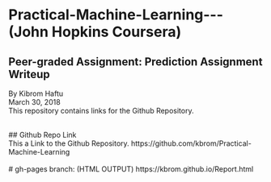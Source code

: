 # Practical-Machine-Learning--- (John Hopkins  Coursera) <br />
## Peer-graded Assignment: Prediction Assignment Writeup

By Kibrom Haftu  <br />
March 30, 2018 <br />
This repository contains links for the Github Repository.
<br />
 

 <br />
## Github Repo Link    <br />
 This a  Link to the Github Repository.
https://github.com/kbrom/Practical-Machine-Learning 
 
 <br />
 <br />
# gh-pages branch: (HTML OUTPUT)    https://kbrom.github.io/Report.html
